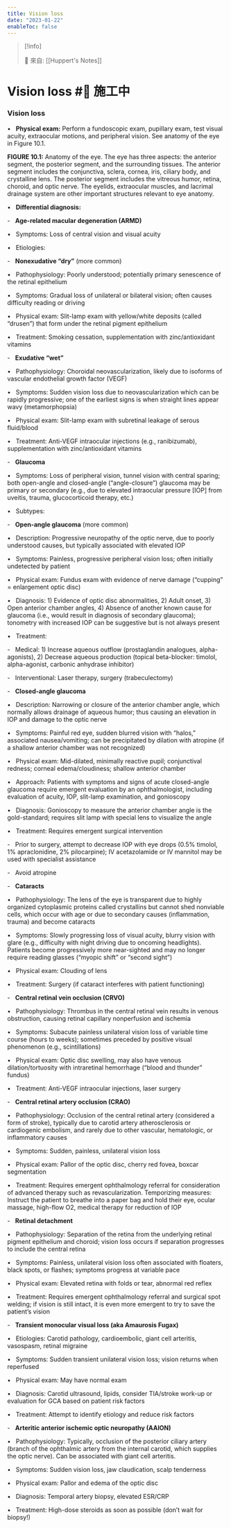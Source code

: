 ```yaml
---
title: Vision loss
date: "2023-01-22"
enableToc: false
---
```


> [!info]
>
> 🌱 來自: [[Huppert's Notes]]

# Vision loss #🚧 施工中

### Vision loss

•   **Physical exam:** Perform a fundoscopic exam, pupillary exam, test visual acuity, extraocular motions, and peripheral vision. See anatomy of the eye in Figure 10.1.



**FIGURE 10.1:** Anatomy of the eye. The eye has three aspects: the anterior segment, the posterior segment, and the surrounding tissues. The anterior segment includes the conjunctiva, sclera, cornea, iris, ciliary body, and crystalline lens. The posterior segment includes the vitreous humor, retina, choroid, and optic nerve. The eyelids, extraocular muscles, and lacrimal drainage system are other important structures relevant to eye anatomy.

•   **Differential diagnosis:**

-   **Age-related macular degeneration (ARMD)**

•   Symptoms: Loss of central vision and visual acuity

•   Etiologies:

-   **Nonexudative “dry”** (more common)

•   Pathophysiology: Poorly understood; potentially primary senescence of the retinal epithelium

•   Symptoms: Gradual loss of unilateral or bilateral vision; often causes difficulty reading or driving

•   Physical exam: Slit-lamp exam with yellow/white deposits (called “drusen”) that form under the retinal pigment epithelium

•   Treatment: Smoking cessation, supplementation with zinc/antioxidant vitamins

-   **Exudative “wet”**

•   Pathophysiology: Choroidal neovascularization, likely due to isoforms of vascular endothelial growth factor (VEGF)

•   Symptoms: Sudden vision loss due to neovascularization which can be rapidly progressive; one of the earliest signs is when straight lines appear wavy (metamorphopsia)

•   Physical exam: Slit-lamp exam with subretinal leakage of serous fluid/blood

•   Treatment: Anti-VEGF intraocular injections (e.g., ranibizumab), supplementation with zinc/antioxidant vitamins

-   **Glaucoma**

•   Symptoms: Loss of peripheral vision, tunnel vision with central sparing; both open-angle and closed-angle (“angle-closure”) glaucoma may be primary or secondary (e.g., due to elevated intraocular pressure \[IOP\] from uveitis, trauma, glucocorticoid therapy, etc.)

•   Subtypes:

-   **Open-angle glaucoma** (more common)

•   Description: Progressive neuropathy of the optic nerve, due to poorly understood causes, but typically associated with elevated IOP

•   Symptoms: Painless, progressive peripheral vision loss; often initially undetected by patient

•   Physical exam: Fundus exam with evidence of nerve damage (“cupping” = enlargement optic disc)

•   Diagnosis: 1) Evidence of optic disc abnormalities, 2) Adult onset, 3) Open anterior chamber angles, 4) Absence of another known cause for glaucoma (i.e., would result in diagnosis of secondary glaucoma); tonometry with increased IOP can be suggestive but is not always present

•   Treatment:

-   Medical: 1) Increase aqueous outflow (prostaglandin analogues, alpha-agonists), 2) Decrease aqueous production (topical beta-blocker: timolol, alpha-agonist, carbonic anhydrase inhibitor)

-   Interventional: Laser therapy, surgery (trabeculectomy)

-   **Closed-angle glaucoma**

•   Description: Narrowing or closure of the anterior chamber angle, which normally allows drainage of aqueous humor; thus causing an elevation in IOP and damage to the optic nerve

•   Symptoms: Painful red eye, sudden blurred vision with “halos,” associated nausea/vomiting; can be precipitated by dilation with atropine (if a shallow anterior chamber was not recognized)

•   Physical exam: Mid-dilated, minimally reactive pupil; conjunctival redness; corneal edema/cloudiness; shallow anterior chamber

•   Approach: Patients with symptoms and signs of acute closed-angle glaucoma require emergent evaluation by an ophthalmologist, including evaluation of acuity, IOP, slit-lamp examination, and gonioscopy

•   Diagnosis: Gonioscopy to measure the anterior chamber angle is the gold-standard; requires slit lamp with special lens to visualize the angle

•   Treatment: Requires emergent surgical intervention

-   Prior to surgery, attempt to decrease IOP with eye drops (0.5% timolol, 1% apraclonidine, 2% pilocarpine); IV acetazolamide or IV mannitol may be used with specialist assistance

-   Avoid atropine

-   **Cataracts**

•   Pathophysiology: The lens of the eye is transparent due to highly organized cytoplasmic proteins called crystallins but cannot shed nonviable cells, which occur with age or due to secondary causes (inflammation, trauma) and become cataracts

•   Symptoms: Slowly progressing loss of visual acuity, blurry vision with glare (e.g., difficulty with night driving due to oncoming headlights). Patients become progressively more near-sighted and may no longer require reading glasses (“myopic shift” or “second sight”)

•   Physical exam: Clouding of lens

•   Treatment: Surgery (if cataract interferes with patient functioning)

-   **Central retinal vein occlusion (CRVO)**

•   Pathophysiology: Thrombus in the central retinal vein results in venous obstruction, causing retinal capillary nonperfusion and ischemia

•   Symptoms: Subacute painless unilateral vision loss of variable time course (hours to weeks); sometimes preceded by positive visual phenomenon (e.g., scintillations)

•   Physical exam: Optic disc swelling, may also have venous dilation/tortuosity with intraretinal hemorrhage (“blood and thunder” fundus)

•   Treatment: Anti-VEGF intraocular injections, laser surgery

-   **Central retinal artery occlusion (CRAO)**

•   Pathophysiology: Occlusion of the central retinal artery (considered a form of stroke), typically due to carotid artery atherosclerosis or cardiogenic embolism, and rarely due to other vascular, hematologic, or inflammatory causes

•   Symptoms: Sudden, painless, unilateral vision loss

•   Physical exam: Pallor of the optic disc, cherry red fovea, boxcar segmentation

•   Treatment: Requires emergent ophthalmology referral for consideration of advanced therapy such as revascularization. Temporizing measures: Instruct the patient to breathe into a paper bag and hold their eye, ocular massage, high-flow O2, medical therapy for reduction of IOP

-   **Retinal detachment**

•   Pathophysiology: Separation of the retina from the underlying retinal pigment epithelium and choroid; vision loss occurs if separation progresses to include the central retina

•   Symptoms: Painless, unilateral vision loss often associated with floaters, black spots, or flashes; symptoms progress at variable pace

•   Physical exam: Elevated retina with folds or tear, abnormal red reflex

•   Treatment: Requires emergent ophthalmology referral and surgical spot welding; if vision is still intact, it is even more emergent to try to save the patient’s vision

-   **Transient monocular visual loss (aka Amaurosis Fugax)**

•   Etiologies: Carotid pathology, cardioembolic, giant cell arteritis, vasospasm, retinal migraine

•   Symptoms: Sudden transient unilateral vision loss; vision returns when reperfused

•   Physical exam: May have normal exam

•   Diagnosis: Carotid ultrasound, lipids, consider TIA/stroke work-up or evaluation for GCA based on patient risk factors

•   Treatment: Attempt to identify etiology and reduce risk factors

-   **Arteritic anterior ischemic optic neuropathy (AAION)**

•   Pathophysiology: Typically, occlusion of the posterior ciliary artery (branch of the ophthalmic artery from the internal carotid, which supplies the optic nerve). Can be associated with giant cell arteritis.

•   Symptoms: Sudden vision loss, jaw claudication, scalp tenderness

•   Physical exam: Pallor and edema of the optic disc

•   Diagnosis: Temporal artery biopsy, elevated ESR/CRP

•   Treatment: High-dose steroids as soon as possible (don’t wait for biopsy\!)

